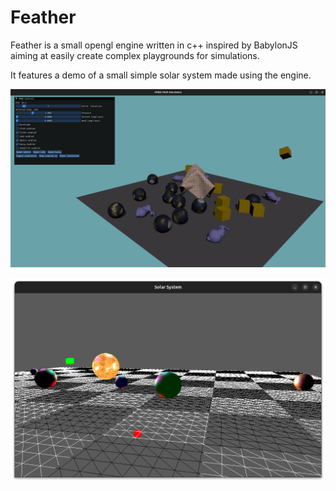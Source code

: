 # Feather
 
Feather is a small opengl engine written in c++ inspired by BabylonJS aiming at easily create complex playgrounds for simulations.

It features a demo of a small simple solar system made using the engine.

![HXPBD](img.png)

![Many Point Lights](./coverImages/cover0.png)